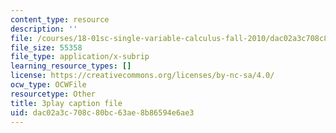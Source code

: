 ```yaml
---
content_type: resource
description: ''
file: /courses/18-01sc-single-variable-calculus-fall-2010/dac02a3c708c80bc63ae8b86594e6ae3_7K1sB05pE0A.srt
file_size: 55358
file_type: application/x-subrip
learning_resource_types: []
license: https://creativecommons.org/licenses/by-nc-sa/4.0/
ocw_type: OCWFile
resourcetype: Other
title: 3play caption file
uid: dac02a3c-708c-80bc-63ae-8b86594e6ae3
---
```

